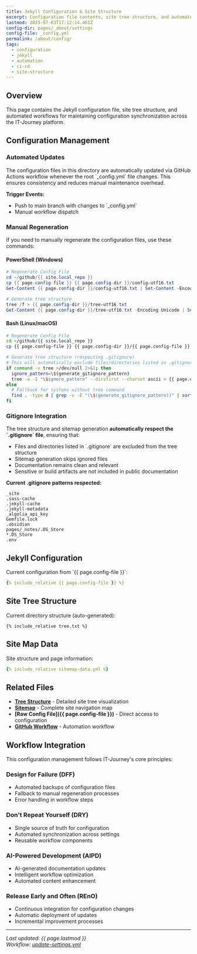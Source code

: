 ```yaml
---
title: Jekyll Configuration & Site Structure
excerpt: Configuration file contents, site tree structure, and automated regeneration workflows.
lastmod: 2025-07-03T17:12:14.461Z
config-dir: pages/_about/settings
config-file: _config.yml
permalink: /about/config/
tags:
  - configuration
  - jekyll
  - automation
  - ci-cd
  - site-structure
---
```


## Overview

This page contains the Jekyll configuration file, site tree structure, and automated workflows for maintaining configuration synchronization across the IT-Journey platform.

## Configuration Management

### Automated Updates

The configuration files in this directory are automatically updated via GitHub Actions workflow whenever the root \`_config.yml\` file changes. This ensures consistency and reduces manual maintenance overhead.

**Trigger Events:**
- Push to main branch with changes to \`_config.yml\`
- Manual workflow dispatch

### Manual Regeneration

If you need to manually regenerate the configuration files, use these commands:

#### PowerShell (Windows)
```powershell
# Regenerate Config File
cd ~/github/{{ site.local_repo }}
cp {{ page.config-file }} {{ page.config-dir }}/config-utf16.txt
Get-Content {{ page.config-dir }}/config-utf16.txt | Set-Content -Encoding UTF8 {{ page.config-dir }}/{{ page.config-file }}

# Generate tree structure
tree /f > {{ page.config-dir }}/tree-utf16.txt
Get-Content {{ page.config-dir }}/tree-utf16.txt -Encoding Unicode | Set-Content -Encoding UTF8 {{ page.config-dir }}/tree.txt
```

#### Bash (Linux/macOS)
```bash
# Regenerate Config File
cd ~/github/{{ site.local_repo }}
cp {{ page.config-file }} {{ page.config-dir }}/{{ page.config-file }}

# Generate tree structure (respecting .gitignore)
# This will automatically exclude files/directories listed in .gitignore
if command -v tree >/dev/null 2>&1; then
  ignore_pattern=\$(generate_gitignore_pattern)
  tree -a -I "\$ignore_pattern" --dirsfirst --charset ascii > {{ page.config-dir }}/tree.txt
else
  # Fallback for systems without tree command
  find . -type d | grep -v -E "(\$(generate_gitignore_pattern))" | sort > {{ page.config-dir }}/tree.txt
fi
```

### Gitignore Integration

The tree structure and sitemap generation **automatically respect the \`.gitignore\` file**, ensuring that:

- Files and directories listed in \`.gitignore\` are excluded from the tree structure
- Sitemap generation skips ignored files
- Documentation remains clean and relevant
- Sensitive or build artifacts are not included in public documentation

**Current .gitignore patterns respected:**
```ignore
_site
.sass-cache
.jekyll-cache
.jekyll-metadata
_algolia_api_key
Gemfile.lock
.obsidian
pages/_notes/.DS_Store
*.DS_Store
.env
```

## Jekyll Configuration

Current configuration from \`{{ page.config-file }}\`:

```yml
{% include_relative {{ page.config-file }} %}
```

## Site Tree Structure

Current directory structure (auto-generated):

```
{% include_relative tree.txt %}
```

## Site Map Data

Site structure and page information:

```yml
{% include_relative sitemap-data.yml %}
```

## Related Files

- **[Tree Structure](tree.html)** - Detailed site tree visualization
- **[Sitemap](sitemap.html)** - Complete site navigation map
- **[Raw Config File]({{ page.config-file }})** - Direct access to configuration
- **[GitHub Workflow](/.github/workflows/update-settings.yml)** - Automation workflow

## Workflow Integration

This configuration management follows IT-Journey's core principles:

### Design for Failure (DFF)
- Automated backups of configuration files
- Fallback to manual regeneration processes
- Error handling in workflow steps

### Don't Repeat Yourself (DRY)
- Single source of truth for configuration
- Automated synchronization across settings
- Reusable workflow components

### AI-Powered Development (AIPD)
- AI-generated documentation updates
- Intelligent workflow optimization
- Automated content enhancement

### Release Early and Often (REnO)
- Continuous integration for configuration changes
- Automatic deployment of updates
- Incremental improvement processes

---

*Last updated: {{ page.lastmod }}*  
*Workflow: [update-settings.yml](/.github/workflows/update-settings.yml)*
